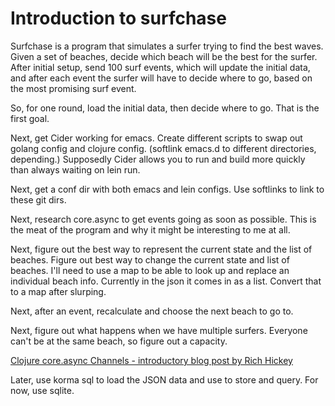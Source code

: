 # Introduction to surfchase

Surfchase is a program that simulates a surfer trying to find the best waves. Given a set of beaches, decide which beach will be the best for the surfer. After initial setup, send 100 surf events, which will update the initial data, and after each event the surfer will have to decide where to go, based on the most promising surf event.

So, for one round, load the initial data, then decide where to go. That is the first goal.

Next, get Cider working for emacs. Create different scripts to swap out golang config and clojure config. (softlink emacs.d to different directories, depending.) Supposedly Cider allows you to run and build more quickly than always waiting on lein run.

Next, get a conf dir with both emacs and lein configs. Use softlinks to link to these git dirs.

Next, research core.async to get events going as soon as possible. This is the meat of the program and why it might be interesting to me at all.

Next, figure out the best way to represent the current state and the list of beaches. Figure out best way to change the current state and list of beaches. I'll need to use a map to be able to look up and replace an individual beach info. Currently in the json it comes in as a list. Convert that to a map after slurping.

Next, after an event, recalculate and choose the next beach to go to.

Next, figure out what happens when we have multiple surfers. Everyone can't be at the same beach, so figure out a capacity.


[Clojure core.async Channels - introductory blog post by Rich Hickey](http://clojure.com/blog/2013/06/28/clojure-core-async-channels.html)


Later, use korma sql to load the JSON data and use to store and query. For now, use sqlite.
